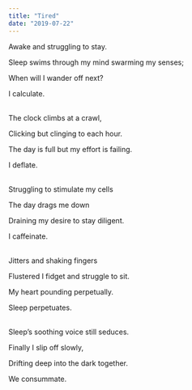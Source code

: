 ```yaml
---
title: "Tired"
date: "2019-07-22"
---
```

Awake and struggling to stay.

Sleep swims through my mind swarming my senses;

When will I wander off next?

I calculate.

<br/>
The clock climbs at a crawl,

Clicking but clinging to each hour.

The day is full but my effort is failing.

I deflate.

<br/>
Struggling to stimulate my cells

The day drags me down

Draining my desire to stay diligent.

I caffeinate.

<br/>
Jitters and shaking fingers

Flustered I fidget and struggle to sit.

My heart pounding perpetually.

Sleep perpetuates.

<br/>
Sleep’s soothing voice still seduces.

Finally I slip off slowly,

Drifting deep into the dark together.

We consummate.